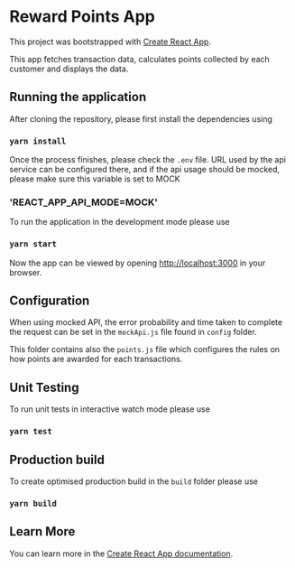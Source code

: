 # Reward Points App

This project was bootstrapped with [Create React App](https://github.com/facebook/create-react-app).

This app fetches transaction data, calculates points collected by each customer and displays the data.

## Running the application

After cloning the repository, please first install the dependencies using

### `yarn install`

Once the process finishes, please check the `.env` file.
URL used by the api service can be configured there, and if the api usage should be mocked, please make sure this variable is set to MOCK

### 'REACT_APP_API_MODE=MOCK'


To run the application in the development mode please use

### `yarn start`

Now the app can be viewed by opening [http://localhost:3000](http://localhost:3000) in your browser.


## Configuration

When using mocked API, the error probability and time taken to complete the request can be set in the  `mockApi.js` file found in `config` folder.

This folder contains also the `points.js` file which configures the rules on how points are awarded for each transactions.

## Unit Testing

To run unit tests in interactive watch mode please use

### `yarn test`


## Production build

To create optimised production build in the `build` folder please use 

### `yarn build`

## Learn More

You can learn more in the [Create React App documentation](https://facebook.github.io/create-react-app/docs/getting-started).